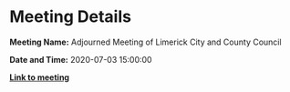 # Meeting Details

**Meeting Name:** Adjourned Meeting of Limerick City and County Council

**Date and Time:** 2020-07-03 15:00:00

**<a href="https://www.limerick.ie/council/whats-on/adjourned-meeting-limerick-city-and-county-council" target="_blank">Link to meeting</a>**
